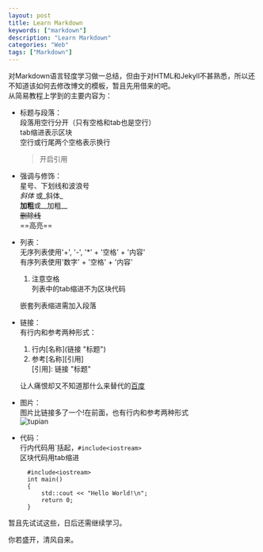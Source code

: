 ```yaml
---
layout: post
title: Learn Markdown
keywords: ["markdown"]
description: "Learn Markdown"
categories: "Web"
tags: ["Markdown"]
---
```

对Markdown语言轻度学习做一总结，但由于对HTML和Jekyll不甚熟悉，所以还不知道该如何去修改博文的模板，暂且先用借来的吧。  
从简易教程上学到的主要内容为：  

+ 标题与段落：  
	段落用空行分开（只有空格和tab也是空行）  
	tab缩进表示区块  
	空行或行尾两个空格表示换行  
	>开启引用  
	
+ 强调与修饰：  
	星号、下划线和波浪号  
	*斜体* 或_斜体_  
	**加粗**或__加粗__   
	~~删除线~~  
	==高亮==  

+ 列表：  
	无序列表使用'+', '-', '*' + '空格' + '内容'  
	有序列表使用'数字' + '空格' + '内容'
	1. 注意空格  
	列表中的tab缩进不为区块代码 
 
	嵌套列表缩进需加入段落

+ 链接：  
	有行内和参考两种形式：
	1. 行内\[名称](链接 "标题")  
	2. 参考\[名称][引用]  
		\[引用]: 链接 "标题"
  
	让人痛恨却又不知道那什么来替代的[百度](http://google.com/ "科学上网")  

+ 图片：  
	图片比链接多了一个!在前面，也有行内和参考两种形式  
	![tupian](/public/apple-touch-icon-precomposed.jpg "meiyoutupian")
  
+ 代码：  
	行内代码用\`括起，`#include<iostream>`  
	区块代码用tab缩进

		#include<iostream>  
		int main()  
		{  
			std::cout << "Hello World!\n";  
			return 0;  
		}


暂且先试试这些，日后还需继续学习。 
 
你若盛开，清风自来。


